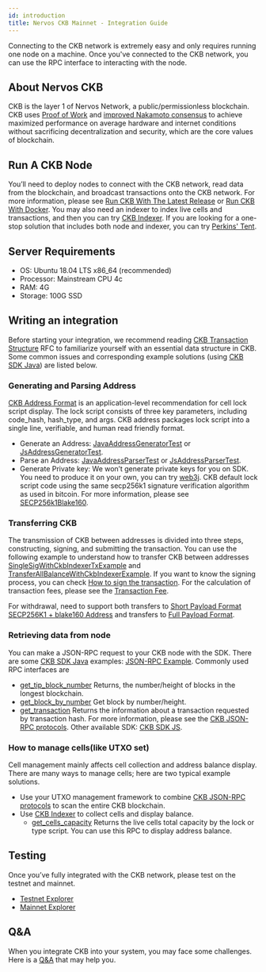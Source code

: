 ```yaml
---
id: introduction
title: Nervos CKB Mainnet - Integration Guide
---
```


Connecting to the CKB network is extremely easy and only requires running one node on a machine. Once you've connected to the CKB network, you can use the RPC interface to interacting with the node.

## About Nervos CKB

CKB is the layer 1 of Nervos Network, a public/permissionless blockchain. CKB uses [Proof of Work](https://en.wikipedia.org/wiki/Proof_of_work) and [improved Nakamoto consensus](https://medium.com/nervosnetwork/breaking-the-throughput-limit-of-nakamoto-consensus-ccdf65fe0832) to achieve maximized performance on average hardware and internet conditions without sacrificing decentralization and security, which are the core values of blockchain.

## Run A CKB Node

You’ll need to deploy nodes to connect with the CKB network, read data from the blockchain, and broadcast transactions onto the CKB network. For more information, please see [Run CKB With The Latest Release](https://docs.nervos.org/docs/basics/guides/mainnet) or [Run CKB With Docker](https://github.com/nervosnetwork/ckb/blob/v0.35.0/docs/run-ckb-with-docker.md). You may also need an indexer to index live cells and transactions, and then you can try [CKB Indexer](https://github.com/nervosnetwork/ckb-indexer). If you are looking for a one-stop solution that includes both node and indexer, you can try [Perkins' Tent](https://github.com/xxuejie/perkins-tent).

## Server Requirements
* OS: Ubuntu 18.04 LTS x86_64 (recommended)
* Processor:  Mainstream CPU  4c
* RAM: 4G
* Storage: 100G SSD

## Writing an integration
Before starting your integration, we recommend reading [CKB Transaction Structure](https://github.com/nervosnetwork/rfcs/blob/master/rfcs/0022-transaction-structure/0022-transaction-structure.md) RFC to familiarize yourself with an essential data structure in CKB. Some common issues and corresponding example solutions (using [CKB SDK Java](https://github.com/nervosnetwork/ckb-sdk-java/tree/v0.35.1)) are listed below.

### Generating and Parsing Address
[CKB Address Format](https://github.com/nervosnetwork/rfcs/blob/master/rfcs/0021-ckb-address-format/0021-ckb-address-format.md) is an application-level recommendation for cell lock script display. The lock script consists of three key parameters, including code_hash, hash_type, and args. CKB address packages lock script into a single line, verifiable, and human read friendly format.

* Generate an Address: [JavaAddressGeneratorTest](https://github.com/nervosnetwork/ckb-sdk-java/blob/v0.35.1/ckb/src/test/java/utils/AddressGeneratorTest.java) or [JsAddressGeneratorTest](https://github.com/nervosnetwork/ckb-sdk-js/blob/v0.35.0/packages/ckb-sdk-utils/__tests__/address/index.test.js#L40).
* Parse an Address: [JavaAddressParserTest](https://github.com/nervosnetwork/ckb-sdk-java/blob/v0.35.1/ckb/src/test/java/utils/AddressParserTest.java) or [JsAddressParserTest](https://github.com/nervosnetwork/ckb-sdk-js/blob/v0.35.0/packages/ckb-sdk-utils/__tests__/address/index.test.js#L78).
* Generate Private key: We won’t generate private keys for you on SDK. You need to produce it on your own, you can try [web3j](https://github.com/web3j/web3j/blob/116539fff875a083c896b2d569d17416dfeb8a6f/crypto/src/main/java/org/web3j/crypto/Keys.java#L79). CKB default lock script code using the same secp256k1 signature verification algorithm as used in bitcoin. For more information, please see [SECP256k1Blake160](https://github.com/nervosnetwork/ckb-system-scripts/blob/master/c/secp256k1_blake160_sighash_all.c).


### Transferring CKB
The transmission of CKB between addresses is divided into three steps, constructing, signing, and submitting the transaction. You can use the following example to understand how to transfer CKB between addresses [SingleSigWithCkbIndexerTxExample](https://github.com/nervosnetwork/ckb-sdk-java/blob/v0.35.1/example/src/main/java/org/nervos/ckb/SingleSigWithCkbIndexerTxExample.java) and [TransferAllBalanceWithCkbIndexerExample](https://github.com/nervosnetwork/ckb-sdk-java/blob/develop/example/src/main/java/org/nervos/ckb/TransferAllBalanceWithCkbIndexerExample.java). If you want to know the signing process, you can check [How to sign the transaction](https://github.com/nervosnetwork/ckb-system-scripts/wiki/How-to-sign-transaction). For the calculation of transaction fees, please see the [Transaction Fee](https://github.com/nervosnetwork/ckb/wiki/Transaction-%C2%BB-Transaction-Fee).

For withdrawal, need to support both transfers to [Short Payload Format SECP256K1 + blake160 Address](https://github.com/nervosnetwork/rfcs/blob/master/rfcs/0021-ckb-address-format/0021-ckb-address-format.md#short-payload-format) and transfers to [Full Payload Format](https://github.com/nervosnetwork/rfcs/blob/master/rfcs/0021-ckb-address-format/0021-ckb-address-format.md#full-payload-format).

### Retrieving data from node
You can make a JSON-RPC request to your CKB node with the SDK. There are some [CKB SDK Java](https://github.com/nervosnetwork/ckb-sdk-java/tree/v0.35.1) examples: [JSON-RPC Example](https://github.com/nervosnetwork/ckb-sdk-java/tree/v0.35.1#json-rpc). Commonly used RPC interfaces are
* [get_tip_block_number](https://github.com/nervosnetwork/ckb/blob/v0.35.0/rpc/README.md#get_tip_block_number) Returns, the number/height of blocks in the longest blockchain.
* [get_block_by_number](https://github.com/nervosnetwork/ckb/blob/v0.35.0/rpc/README.md#get_block_by_number) Get block by number/height.
* [get_transaction](https://github.com/nervosnetwork/ckb/blob/v0.35.0/rpc/README.md#get_transaction) Returns the information about a transaction requested by transaction hash.
For more information, please see the [CKB JSON-RPC protocols](https://github.com/nervosnetwork/ckb/blob/v0.35.0/rpc/README.md). Other available SDK: [CKB SDK JS](https://github.com/nervosnetwork/ckb-sdk-js/tree/v0.35.0).

### How to manage cells(like UTXO set)
Cell management mainly affects cell collection and address balance display. There are many ways to manage cells; here are two typical example solutions.
* Use your UTXO management framework to combine [CKB JSON-RPC protocols](https://github.com/nervosnetwork/ckb/blob/v0.35.0/rpc/README.md) to scan the entire CKB blockchain.
* Use [CKB Indexer](https://github.com/nervosnetwork/ckb-indexer) to collect cells and display balance.
  * [get_cells_capacity](https://github.com/nervosnetwork/ckb-indexer#get_cells_capacity) Returns the live cells total capacity by the lock or type script. You can use this RPC to display address balance.

## Testing

Once you’ve fully integrated with the CKB network, please test on the testnet and mainnet.
* [Testnet Explorer](https://explorer.nervos.org/aggron/)
* [Mainnet Explorer](https://explorer.nervos.org/)

## Q&A
When you integrate CKB into your system, you may face some challenges. Here is a [Q&A](https://docs.nervos.org/docs/integrate/introduction) that may help you.
